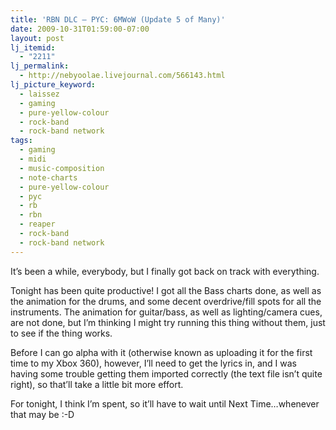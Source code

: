 ```yaml
---
title: 'RBN DLC – PYC: 6MWoW (Update 5 of Many)'
date: 2009-10-31T01:59:00-07:00
layout: post
lj_itemid:
  - "2211"
lj_permalink:
  - http://nebyoolae.livejournal.com/566143.html
lj_picture_keyword:
  - laissez
  - gaming
  - pure-yellow-colour
  - rock-band
  - rock-band network
tags:
  - gaming
  - midi
  - music-composition
  - note-charts
  - pure-yellow-colour
  - pyc
  - rb
  - rbn
  - reaper
  - rock-band
  - rock-band network
---
```

It&#8217;s been a while, everybody, but I finally got back on track with everything.

Tonight has been quite productive! I got all the Bass charts done, as well as the animation for the drums, and some decent overdrive/fill spots for all the instruments. The animation for guitar/bass, as well as lighting/camera cues, are not done, but I&#8217;m thinking I might try running this thing without them, just to see if the thing works.

<!--more-->

Before I can go alpha with it (otherwise known as uploading it for the first time to my Xbox 360), however, I&#8217;ll need to get the lyrics in, and I was having some trouble getting them imported correctly (the text file isn&#8217;t quite right), so that&#8217;ll take a little bit more effort.

For tonight, I think I&#8217;m spent, so it&#8217;ll have to wait until Next Time&#8230;whenever that may be :-D
